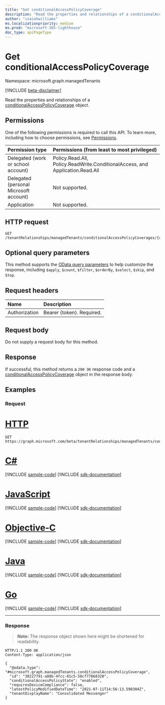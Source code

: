 ```yaml
---
title: "Get conditionalAccessPolicyCoverage"
description: "Read the properties and relationships of a conditionalAccessPolicyCoverage object."
author: "isaiahwilliams"
ms.localizationpriority: medium
ms.prod: "microsoft-365-lighthouse"
doc_type: apiPageType
---
```


# Get conditionalAccessPolicyCoverage
Namespace: microsoft.graph.managedTenants

[!INCLUDE [beta-disclaimer](../../includes/beta-disclaimer.md)]

Read the properties and relationships of a [conditionalAccessPolicyCoverage](../resources/managedtenants-conditionalaccesspolicycoverage.md) object.

## Permissions
One of the following permissions is required to call this API. To learn more, including how to choose permissions, see [Permissions](/graph/permissions-reference).

|Permission type|Permissions (from least to most privileged)|
|:---|:---|
|Delegated (work or school account)|Policy.Read.All, Policy.ReadWrite.ConditionalAccess, and Application.Read.All|
|Delegated (personal Microsoft account)|Not supported.|
|Application|Not supported.|

## HTTP request

<!-- {
  "blockType": "ignored"
}
-->
``` http
GET /tenantRelationships/managedTenants/conditionalAccessPolicyCoverages/{conditionalAccessPolicyCoverageId}
```

## Optional query parameters
This method supports the [OData query parameters](/graph/query-parameters) to help customize the response, including `$apply`, `$count`, `$filter`, `$orderBy`, `$select`, `$skip`, and `$top`.

## Request headers
|Name|Description|
|:---|:---|
|Authorization|Bearer {token}. Required.|

## Request body
Do not supply a request body for this method.

## Response

If successful, this method returns a `200 OK` response code and a [conditionalAccessPolicyCoverage](../resources/managedtenants-conditionalaccesspolicycoverage.md) object in the response body.

## Examples

### Request

# [HTTP](#tab/http)
<!-- {
  "blockType": "request",
  "name": "get_conditionalaccesspolicycoverage"
}
-->
``` http
GET https://graph.microsoft.com/beta/tenantRelationships/managedTenants/conditionalAccessPolicyCoverages/{conditionalAccessPolicyCoverageId}
```
# [C#](#tab/csharp)
[!INCLUDE [sample-code](../includes/snippets/csharp/get-conditionalaccesspolicycoverage-csharp-snippets.md)]
[!INCLUDE [sdk-documentation](../includes/snippets/snippets-sdk-documentation-link.md)]

# [JavaScript](#tab/javascript)
[!INCLUDE [sample-code](../includes/snippets/javascript/get-conditionalaccesspolicycoverage-javascript-snippets.md)]
[!INCLUDE [sdk-documentation](../includes/snippets/snippets-sdk-documentation-link.md)]

# [Objective-C](#tab/objc)
[!INCLUDE [sample-code](../includes/snippets/objc/get-conditionalaccesspolicycoverage-objc-snippets.md)]
[!INCLUDE [sdk-documentation](../includes/snippets/snippets-sdk-documentation-link.md)]

# [Java](#tab/java)
[!INCLUDE [sample-code](../includes/snippets/java/get-conditionalaccesspolicycoverage-java-snippets.md)]
[!INCLUDE [sdk-documentation](../includes/snippets/snippets-sdk-documentation-link.md)]

# [Go](#tab/go)
[!INCLUDE [sample-code](../includes/snippets/go/get-conditionalaccesspolicycoverage-go-snippets.md)]
[!INCLUDE [sdk-documentation](../includes/snippets/snippets-sdk-documentation-link.md)]

---



### Response
>**Note:** The response object shown here might be shortened for readability.
<!-- {
  "blockType": "response",
  "truncated": true,
  "@odata.type": "microsoft.graph.managedTenants.conditionalAccessPolicyCoverage"
}
-->
``` http
HTTP/1.1 200 OK
Content-Type: application/json

{
  "@odata.type": "#microsoft.graph.managedTenants.conditionalAccessPolicyCoverage",
  "id": "38227791-a88b-4fcc-81c5-58cf77668320",
  "conditionalAccessPolicyState": "enabled",
  "requiresDeviceCompliance": false,
  "latestPolicyModifiedDateTime": "2021-07-11T14:56:13.598304Z",
  "tenantDisplayName": "Consolidated Messenger"
}
```
